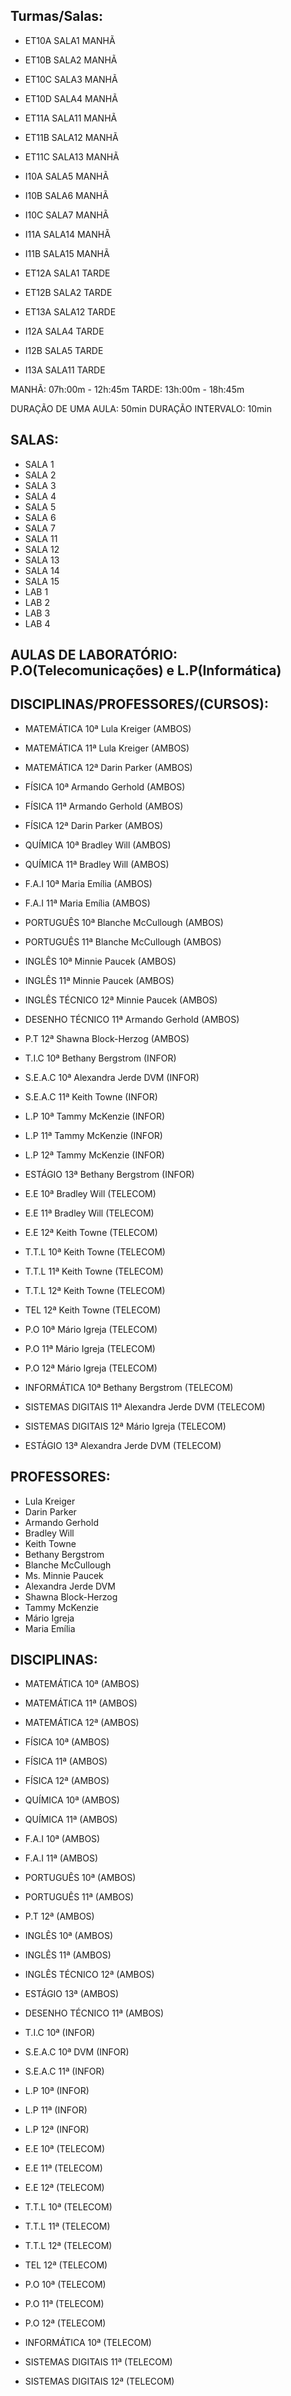 Turmas/Salas:
---

- ET10A SALA1 MANHÃ
- ET10B SALA2 MANHÃ
- ET10C SALA3 MANHÃ
- ET10D SALA4 MANHÃ
- ET11A SALA11 MANHÃ
- ET11B SALA12 MANHÃ
- ET11C SALA13 MANHÃ

- I10A SALA5 MANHÃ
- I10B SALA6 MANHÃ
- I10C SALA7 MANHÃ
- I11A SALA14 MANHÃ
- I11B SALA15 MANHÃ

- ET12A SALA1 TARDE
- ET12B SALA2 TARDE
- ET13A SALA12 TARDE

- I12A SALA4 TARDE
- I12B SALA5 TARDE
- I13A SALA11 TARDE


MANHÃ: 07h:00m - 12h:45m
TARDE: 13h:00m - 18h:45m

DURAÇÃO DE UMA AULA: 50min
DURAÇÃO INTERVALO: 10min


SALAS:
---

- SALA 1
- SALA 2
- SALA 3
- SALA 4
- SALA 5
- SALA 6
- SALA 7
- SALA 11
- SALA 12
- SALA 13
- SALA 14
- SALA 15
- LAB 1
- LAB 2
- LAB 3
- LAB 4


AULAS DE LABORATÓRIO: P.O(Telecomunicações) e L.P(Informática)
---


DISCIPLINAS/PROFESSORES/(CURSOS):
---

- MATEMÁTICA 10ª Lula Kreiger (AMBOS)
- MATEMÁTICA 11ª Lula Kreiger (AMBOS)
- MATEMÁTICA 12ª Darin Parker (AMBOS)
- FÍSICA 10ª Armando Gerhold (AMBOS)
- FÍSICA 11ª Armando Gerhold (AMBOS)
- FÍSICA 12ª Darin Parker  (AMBOS)
- QUÍMICA 10ª Bradley Will (AMBOS)
- QUÍMICA 11ª Bradley Will (AMBOS)
- F.A.I 10ª Maria Emília (AMBOS)
- F.A.I 11ª Maria Emília (AMBOS)
- PORTUGUÊS 10ª Blanche McCullough (AMBOS)
- PORTUGUÊS 11ª Blanche McCullough (AMBOS)
- INGLÊS 10ª Minnie Paucek (AMBOS)
- INGLÊS 11ª Minnie Paucek (AMBOS)
- INGLÊS TÉCNICO 12ª Minnie Paucek (AMBOS)
- DESENHO TÉCNICO 11ª Armando Gerhold (AMBOS)
- P.T 12ª Shawna Block-Herzog (AMBOS)

- T.I.C 10ª Bethany Bergstrom (INFOR)
- S.E.A.C 10ª Alexandra Jerde DVM (INFOR)
- S.E.A.C 11ª Keith Towne (INFOR)
- L.P 10ª Tammy McKenzie (INFOR)
- L.P 11ª Tammy McKenzie (INFOR)
- L.P 12ª Tammy McKenzie (INFOR)
- ESTÁGIO 13ª Bethany Bergstrom (INFOR)

- E.E 10ª Bradley Will (TELECOM)
- E.E 11ª Bradley Will (TELECOM)
- E.E 12ª Keith Towne (TELECOM)
- T.T.L 10ª Keith Towne (TELECOM)
- T.T.L 11ª Keith Towne (TELECOM)
- T.T.L 12ª Keith Towne (TELECOM)
- TEL 12ª Keith Towne (TELECOM)
- P.O 10ª Mário Igreja (TELECOM)
- P.O 11ª Mário Igreja (TELECOM)
- P.O 12ª Mário Igreja (TELECOM)
- INFORMÁTICA 10ª Bethany Bergstrom (TELECOM)
- SISTEMAS DIGITAIS 11ª Alexandra Jerde DVM (TELECOM)
- SISTEMAS DIGITAIS 12ª Mário Igreja (TELECOM)
- ESTÁGIO 13ª Alexandra Jerde DVM (TELECOM)


PROFESSORES:
---

- Lula Kreiger
- Darin Parker
- Armando Gerhold
- Bradley Will
- Keith Towne
- Bethany Bergstrom
- Blanche McCullough
- Ms. Minnie Paucek
- Alexandra Jerde DVM
- Shawna Block-Herzog
- Tammy McKenzie
- Mário Igreja
- Maria Emília


DISCIPLINAS:
---

- MATEMÁTICA 10ª (AMBOS)
- MATEMÁTICA 11ª (AMBOS)
- MATEMÁTICA 12ª (AMBOS)
- FÍSICA 10ª (AMBOS)
- FÍSICA 11ª (AMBOS)
- FÍSICA 12ª (AMBOS)
- QUÍMICA 10ª (AMBOS)
- QUÍMICA 11ª (AMBOS)
- F.A.I 10ª (AMBOS)
- F.A.I 11ª (AMBOS)
- PORTUGUÊS 10ª (AMBOS)
- PORTUGUÊS 11ª (AMBOS)
- P.T 12ª (AMBOS)
- INGLÊS 10ª (AMBOS)
- INGLÊS 11ª (AMBOS)
- INGLÊS TÉCNICO 12ª (AMBOS)
- ESTÁGIO 13ª (AMBOS)
- DESENHO TÉCNICO 11ª (AMBOS)

- T.I.C 10ª (INFOR)
- S.E.A.C 10ª  DVM (INFOR)
- S.E.A.C 11ª  (INFOR)
- L.P 10ª (INFOR)
- L.P 11ª (INFOR)
- L.P 12ª (INFOR)

- E.E 10ª (TELECOM)
- E.E 11ª (TELECOM)
- E.E 12ª (TELECOM)
- T.T.L 10ª (TELECOM)
- T.T.L 11ª (TELECOM)
- T.T.L 12ª (TELECOM)
- TEL 12ª (TELECOM)
- P.O 10ª (TELECOM)
- P.O 11ª (TELECOM)
- P.O 12ª (TELECOM)
- INFORMÁTICA 10ª (TELECOM)
- SISTEMAS DIGITAIS 11ª (TELECOM)
- SISTEMAS DIGITAIS 12ª (TELECOM)
